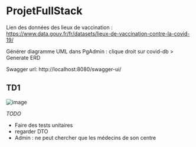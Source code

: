 # ProjetFullStack

Lien des données des lieux de vaccination : https://www.data.gouv.fr/fr/datasets/lieux-de-vaccination-contre-la-covid-19/

Générer diagramme UML dans PgAdmin :
clique droit sur covid-db > Generate ERD

Swagger url: http://localhost:8080/swagger-ui/

## TD1
![image](https://user-images.githubusercontent.com/67641786/191991447-46ee7022-9c08-46ba-ac32-1d26369c394f.png)

*TODO*
- Faire des tests unitaires
- regarder DTO
- Admin : ne peut chercher que les médecins de son centre

